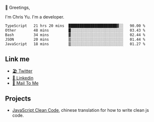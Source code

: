 👋 Greetings, 

I'm Chris Yu. I'm a developer. 


<!--START_SECTION:waka-->

```txt
TypeScript   21 hrs 20 mins  ██████████████████████▓░░   90.00 %
Other        48 mins         █░░░░░░░░░░░░░░░░░░░░░░░░   03.43 %
Bash         34 mins         ▓░░░░░░░░░░░░░░░░░░░░░░░░   02.44 %
JSON         20 mins         ▒░░░░░░░░░░░░░░░░░░░░░░░░   01.44 %
JavaScript   18 mins         ▒░░░░░░░░░░░░░░░░░░░░░░░░   01.27 %
```

<!--END_SECTION:waka-->

## Link me

- [🏖️ Twitter](https://twitter.com/yuetong3yu)
- [🧳 Linkedin](https://www.linkedin.com/in/yuetong3yu)
- [📧 Mail To Me](mailto:yuetong3yu@gmail.com)


## Projects 

- [JavaScript Clean Code](https://js-clean-code-cn.vercel.app/), chinese translation for how to write clean js code.
